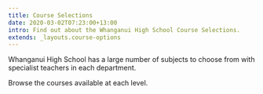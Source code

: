 ```yaml
---
title: Course Selections
date: 2020-03-02T07:23:00+13:00
intro: Find out about the Whanganui High School Course Selections.
extends: _layouts.course-options
---
```

Whanganui High School has a large number of subjects to choose from with specialist teachers in each department.  

Browse the courses available at each level. 
